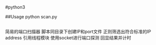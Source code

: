 #python3

##Usage
python scan.py

##
简易的端口扫描器
脚本同目录下创建IP和port文件
正则筛选出符合标准的IP address
引用线程模块
使用socket进行端口探测
回显结果并计时
